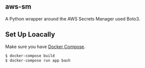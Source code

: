 aws-sm
---
A Python wrapper around the AWS Secrets Manager used Boto3.


Set Up Loacally
---
Make sure you have [Docker Compose](https://docs.docker.com/compose/install/).

```sh
$ docker-compose build
$ docker-compose run app bash
```
